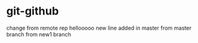 # git-github
change from remote rep
hellooooo
new line added in master
from master branch
from new1 branch
